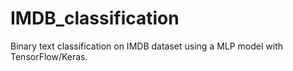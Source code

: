 # IMDB_classification
Binary text classification on IMDB dataset using a MLP model with TensorFlow/Keras.
